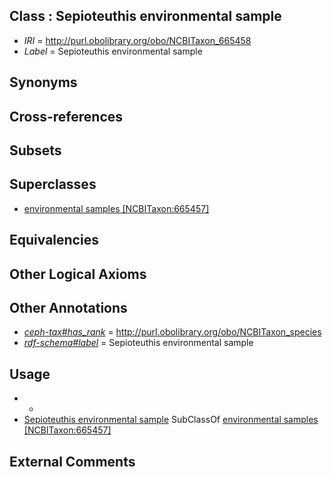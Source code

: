 
## Class : Sepioteuthis environmental sample

 * *IRI* = http://purl.obolibrary.org/obo/NCBITaxon_665458
 * *Label* = Sepioteuthis environmental sample

## Synonyms


## Cross-references


## Subsets


## Superclasses

 * [environmental samples [NCBITaxon:665457]](../../NCBITaxon/57/NCBITaxon_665457.md)

## Equivalencies


## Other Logical Axioms


## Other Annotations

 * *[ceph-tax#has_rank](../../ceph-tax#has/nk/ceph-tax#has_rank.md)* = http://purl.obolibrary.org/obo/NCBITaxon_species
 * *[rdf-schema#label](../../el/rdf-schema#label.md)* = Sepioteuthis environmental sample

## Usage

 * -
 * [Sepioteuthis environmental sample](../../NCBITaxon/58/NCBITaxon_665458.md) SubClassOf [environmental samples [NCBITaxon:665457]](../../NCBITaxon/57/NCBITaxon_665457.md)

## External Comments


